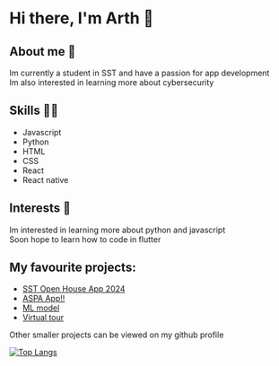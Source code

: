 # Hi there, I'm Arth 👋

## About me 🚀
Im currently a student in SST and have a passion for app development  
Im also interested in learning more about cybersecurity 

## Skills 🧑‍💻
- Javascript
- Python
- HTML
- CSS
- React
- React native

## Interests 🤔
Im interested in learning more about python and javascript  
Soon hope to learn how to code in flutter  


## My favourite projects: 
- [SST Open House App 2024](https://github.com/sst-inc/openhouseapp2024)
- [ASPA App!!](https://github.com/MONKE-source/aspa)
- [ML model](https://github.com/tedydevmac/S3T3CPPT)
- [Virtual tour](https://github.com/tedydevmac/virtualtour)

Other smaller projects can be viewed on my github profile

[![Top Langs](https://github-readme-stats.vercel.app/api/top-langs/?username=MONKE-source)](https://github.com/anuraghazra/github-readme-stats)
